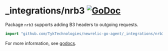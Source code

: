 # _integrations/nrb3 [![GoDoc](https://godoc.org/github.com/TykTechnologies/newrelic-go-agent/_integrations/nrb3?status.svg)](https://godoc.org/github.com/TykTechnologies/newrelic-go-agent/_integrations/nrb3)

Package `nrb3` supports adding B3 headers to outgoing requests.

```go
import "github.com/TykTechnologies/newrelic-go-agent/_integrations/nrb3"
```

For more information, see
[godocs](https://godoc.org/github.com/TykTechnologies/newrelic-go-agent/_integrations/nrb3).

